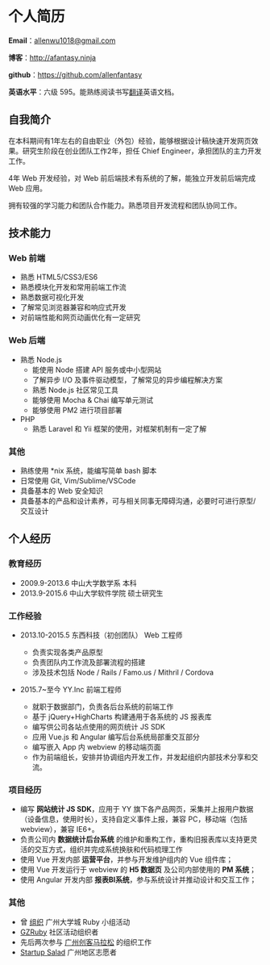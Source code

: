 个人简历
======================

**Email**：allenwu1018@gmail.com

**博客**：http://afantasy.ninja

**github**：https://github.com/allenfantasy

**英语水平**：六级 595。能熟练阅读书写[翻译](https://github.com/allenfantasy/mithril-doc-cn)英语文档。

## 自我简介

在本科期间有1年左右的自由职业（外包）经验，能够根据设计稿快速开发网页效果。研究生阶段在创业团队工作2年，担任 Chief Engineer，承担团队的主力开发工作。

4年 Web 开发经验，对 Web 前后端技术有系统的了解，能独立开发前后端完成 Web 应用。

拥有较强的学习能力和团队合作能力。熟悉项目开发流程和团队协同工作。

## 技术能力

### Web 前端

* 熟悉 HTML5/CSS3/ES6
* 熟悉模块化开发和常用前端工作流
* 熟悉数据可视化开发
* 了解常见浏览器兼容和响应式开发
* 对前端性能和网页动画优化有一定研究

### Web 后端

* 熟悉 Node.js
  * 能使用 Node 搭建 API 服务或中小型网站
  * 了解异步 I/O 及事件驱动模型，了解常见的异步编程解决方案
  * 熟悉 Node.js 社区常见工具
  * 能够使用 Mocha & Chai 编写单元测试
  * 能够使用 PM2 进行项目部署
* PHP
  * 熟悉 Laravel 和 Yii 框架的使用，对框架机制有一定了解

### 其他

* 熟练使用 *nix 系统，能编写简单 bash 脚本
* 日常使用 Git, Vim/Sublime/VSCode
* 具备基本的 Web 安全知识
* 具备基本的产品和设计素养，可与相关同事无障碍沟通，必要时可进行原型/交互设计

## 个人经历

### 教育经历

* 2009.9-2013.6 中山大学数学系 本科
* 2013.9-2015.6 中山大学软件学院 硕士研究生

### 工作经验

* 2013.10-2015.5 东西科技（初创团队） Web 工程师
  * 负责实现各类产品原型
  * 负责团队内工作流及部署流程的搭建
  * 涉及技术包括 Node / Rails / Famo.us / Mithril / Cordova
  
* 2015.7~至今 YY.Inc 前端工程师
  * 就职于数据部门，负责各后台系统的前端工作
  * 基于 jQuery+HighCharts 构建通用于各系统的 JS 报表库
  * 编写供公司各站点使用的网页统计 JS SDK
  * 应用 Vue.js 和 Angular 编写后台系统局部重交互部分
  * 编写嵌入 App 内 webview 的移动端页面
  * 作为前端组长，安排并协调组内开发工作，并发起组织内部技术分享和交流。

### 项目经历

* 编写 **网站统计 JS SDK**，应用于 YY 旗下各产品网页，采集并上报用户数据（设备信息，使用时长），支持自定义事件上报，兼容 PC，移动端（包括 webview），兼容 IE6+。
* 负责公司内 **数据统计后台系统** 的维护和重构工作，重构旧报表库以支持更灵活的交互方式，组织并完成系统换肤和代码梳理工作
* 使用 Vue 开发内部 **运营平台**，并参与开发维护组内的 Vue 组件库；
* 使用 Vue 开发运行于 webview 的 **H5 数据页** 及公司内部使用的 **PM 系统**；
* 使用 Angular 开发内部 **报表BI系统**，参与系统设计并推动设计和交互工作；

### 其他

* 曾 [组织](https://ruby-china.org/topics/15741) 广州大学城 Ruby 小组活动
* [GZRuby](http://www.gzruby.org) 社区活动组织者
* 先后两次参与 [广州创客马拉松](http://gzhack.io) 的组织工作
* [Startup Salad](http://www.salad.co/) 广州地区志愿者
